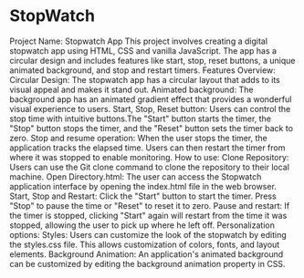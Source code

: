 # StopWatch 
Project Name: Stopwatch App 
This project involves creating a digital stopwatch app using HTML, CSS and vanilla JavaScript. The app has a circular design and includes features like start, stop, reset buttons, a unique animated background, and stop and restart timers.
Features Overview: Circular Design: The stopwatch app has a circular layout that adds to its visual appeal and makes it stand out.
Animated background: The background app has an animated gradient effect that provides a wonderful visual experience to users. 
Start, Stop, Reset button: Users can control the stop time with intuitive buttons.The "Start" button starts the timer, the "Stop" button stops the timer, and the "Reset" button sets the timer back to zero. 
Stop and resume operation: When the user stops the timer, the application tracks the elapsed time. Users can then restart the timer from where it was stopped to enable monitoring. 
How to use: Clone Repository: Users can use the Git clone command to clone the repository to their local machine. 
Open Directory.html: The user can access the Stopwatch application interface by opening the index.html file in the web browser. 
Start, Stop and Restart: Click the "Start" button to start the timer. Press "Stop" to pause the time or "Reset" to reset it to zero. 
Pause and restart: If the timer is stopped, clicking "Start" again will restart from the time it was stopped, allowing the user to pick up where he left off. 
Personalization options: 
Styles: Users can customize the look of the stopwatch by editing the styles.css file. This allows customization of colors, fonts, and layout elements. Background 
Animation: An application's animated background can be customized by editing the background animation property in CSS.
